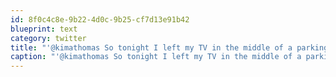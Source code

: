 ```yaml
---
id: 8f0c4c8e-9b22-4d0c-9b25-cf7d13e91b42
blueprint: text
category: twitter
title: "'@kimathomas So tonight I left my TV in the middle of a parking lot to run back inside for a sec and SOMEONE TOOK IT!"
caption: "'@kimathomas So tonight I left my TV in the middle of a parking lot to run back inside for a sec and SOMEONE TOOK IT!"
---
```

